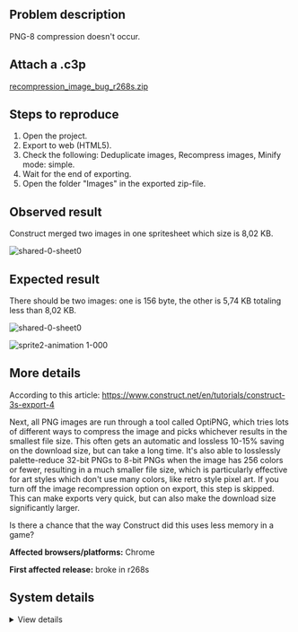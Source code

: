 ## Problem description

PNG-8 compression doesn't occur.

## Attach a .c3p

[recompression_image_bug_r268s.zip](https://github.com/WilsonPercival/WilsonPercival/files/7674476/recompression_image_bug_r268s.zip)

## Steps to reproduce

1. Open the project.
2. Export to web (HTML5).
3. Check the following: Deduplicate images, Recompress images, Minify mode: simple.
4. Wait for the end of exporting.
5. Open the folder "Images" in the exported zip-file.

## Observed result

Construct merged two images in one spritesheet which size is 8,02 KB.

![shared-0-sheet0](https://user-images.githubusercontent.com/91274932/145014370-ef0ce5e9-a304-456d-98cb-94a8a5ea1bcf.png)

## Expected result

There should be two images: one is 156 byte, the other is 5,74 KB totaling less than 8,02 KB.

![shared-0-sheet0](https://user-images.githubusercontent.com/91274932/145014395-23b840bd-3c06-4fcd-8d1a-2f74475e8e98.png)

![sprite2-animation 1-000](https://user-images.githubusercontent.com/91274932/145014412-ca37e9b7-846e-44da-9c7b-ff766130d817.png)

## More details

According to this article: https://www.construct.net/en/tutorials/construct-3s-export-4

Next, all PNG images are run through a tool called OptiPNG, which tries lots of different ways to compress the image and picks whichever results in the smallest file size. This often gets an automatic and lossless 10-15% saving on the download size, but can take a long time. It's also able to losslessly palette-reduce 32-bit PNGs to 8-bit PNGs when the image has 256 colors or fewer, resulting in a much smaller file size, which is particularly effective for art styles which don't use many colors, like retro style pixel art. If you turn off the image recompression option on export, this step is skipped. This can make exports very quick, but can also make the download size significantly larger.

Is there a chance that the way Construct did this uses less memory in a game?

**Affected browsers/platforms:** Chrome

**First affected release:** broke in r268s

## System details

<details><summary>View details</summary>

Platform information
Browser: Chrome
Browser version: 95.0.4638.54
Browser engine: Chromium
Context: browser
Operating system: Windows
Operating system version: 7
Device type: desktop
Device pixel ratio: 1
Logical CPU cores: 2
Approx. device memory: 4 GB
User agent: Mozilla/5.0 (Windows NT 6.1; Win64; x64) AppleWebKit/537.36 (KHTML, like Gecko) Chrome/95.0.4638.54 Safari/537.36
C3 release: r268 (stable)
Language setting: en-US

Local storage
Storage quota (approx): 59 gb
Storage usage (approx): 602 mb (1%)
Persistant storage: No

Browser support notes
This list contains missing features that are not required, but could improve performance or user experience if supported.

UI effects are disabled in settings.
WebGL 2+ is not supported. Rendering quality and features may be affected.
WebGL information
Version string: WebGL 1.0 (OpenGL ES 2.0 Chromium)
Numeric version: 1
Supports NPOT textures: partial
Supports GPU profiling: no
Supports highp precision: yes
Vendor: Google Inc. (Intel)
Renderer: ANGLE (Intel, Intel(R) HD Graphics Direct3D9Ex vs_3_0 ps_3_0, igdumdim64.dll-10.18.10.4653)
Major performance caveat: no
Maximum texture size: 8192
Point size range: 1 to 256
Extensions:

ANGLE_instanced_arrays
EXT_blend_minmax
EXT_color_buffer_half_float
EXT_float_blend
EXT_frag_depth
EXT_shader_texture_lod
EXT_texture_filter_anisotropic
WEBKIT_EXT_texture_filter_anisotropic
EXT_sRGB
KHR_parallel_shader_compile
OES_element_index_uint
OES_standard_derivatives
OES_texture_float
OES_texture_float_linear
OES_texture_half_float
OES_texture_half_float_linear
OES_vertex_array_object
WEBGL_color_buffer_float
WEBGL_compressed_texture_s3tc
WEBKIT_WEBGL_compressed_texture_s3tc
WEBGL_compressed_texture_s3tc_srgb
WEBGL_debug_renderer_info
WEBGL_debug_shaders
WEBGL_depth_texture
WEBKIT_WEBGL_depth_texture
WEBGL_lose_context
WEBKIT_WEBGL_lose_context
WEBGL_multi_draw
Audio information
System sample rate: 48000 Hz
Output channels: 2
Output interpretation: speakers
Supported decode formats:

WebM Opus (audio/webm; codecs=opus)
Ogg Opus (audio/ogg; codecs=opus)
WebM Vorbis (audio/webm; codecs=vorbis)
Ogg Vorbis (audio/ogg; codecs=vorbis)
MPEG-4 AAC (audio/mp4; codecs=mp4a.40.5)
MP3 (audio/mpeg)
FLAC (audio/flac)
PCM WAV (audio/wav; codecs=1)
Supported encode formats:

WebM Opus (audio/webm; codecs=opus)
Video information
Supported decode formats:

WebM AV1 (video/webm; codecs=av01.0.00M.08)
MP4 AV1 (video/mp4; codecs=av01.0.00M.08)
WebM VP9 (video/webm; codecs=vp9)
WebM VP8 (video/webm; codecs=vp8)
Ogg Theora (video/ogg; codecs=theora)
H.264 (video/mp4; codecs=avc1.42E01E)
Supported encode formats:

WebM VP9 (video/webm; codecs=vp9)
WebM VP8 (video/webm; codecs=vp8)

</details>
